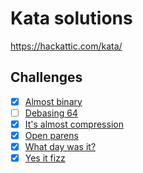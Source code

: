 # Kata solutions

https://hackattic.com/kata/

## Challenges

- [x] [Almost binary](almost_binary.hs)
- [ ] [Debasing 64](debasing_64.hs)
- [x] [It's almost compression](its_almost_compression.hs)
- [x] [Open parens](open_parens.hs)
- [x] [What day was it?](what_day_was_it.hs)
- [x] [Yes it fizz](yes_it_fizz.hs)

